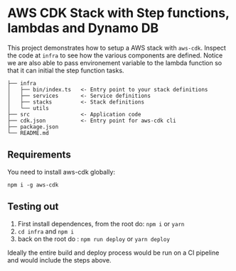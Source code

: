 # AWS CDK Stack with Step functions, lambdas and Dynamo DB 

This project demonstrates how to setup a AWS stack with `aws-cdk`.
Inspect the code at `infra` to see how the various components are defined.
Notice we are also able to pass environement variable to the lambda function so that it can initial the step function tasks.

```
├── infra
│   ├── bin/index.ts   <- Entry point to your stack definitions
│   ├── services       <- Service definitions
│   ├── stacks         <- Stack definitions
│   └── utils
├── src                <- Application code
├── cdk.json           <- Entry point for aws-cdk cli
├── package.json 
└── README.md
```

## Requirements

You need to install aws-cdk globally: 
```
npm i -g aws-cdk
```

## Testing out

1. First install dependences, from the root do:
`npm i` or `yarn`
1. `cd infra` and `npm i`
1. back on the root do : `npm run deploy` or `yarn deploy`


Ideally the entire build and deploy process would be run on a CI pipeline and would include the steps above. 
